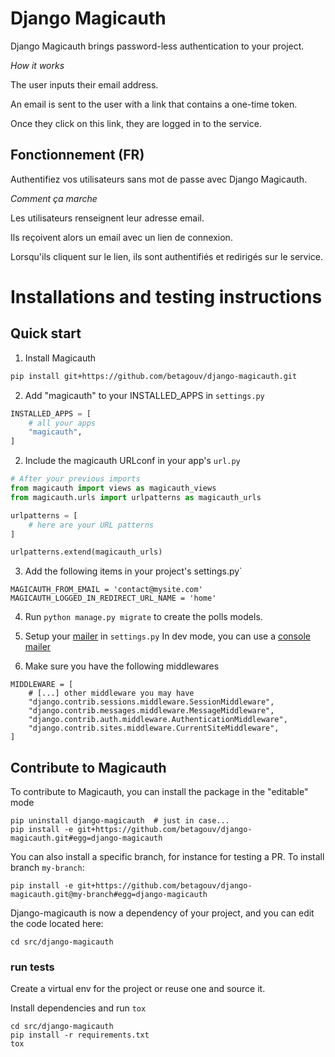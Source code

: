 # Django Magicauth

Django Magicauth brings password-less authentication to your project.

*How it works*

The user inputs their email address.

An email is sent to the user with a link that contains a one-time token.

Once they click on this link, they are logged in to the service.


## Fonctionnement (FR)

Authentifiez vos utilisateurs sans mot de passe avec Django Magicauth.

*Comment ça marche*

Les utilisateurs renseignent leur adresse email.

Ils reçoivent alors un email avec un lien de connexion.

Lorsqu'ils cliquent sur le lien, ils sont authentifiés et redirigés sur le service.


# Installations and testing instructions

## Quick start

1. Install Magicauth
```sh
pip install git+https://github.com/betagouv/django-magicauth.git
```

2. Add "magicauth" to your INSTALLED_APPS in `settings.py`
```python
INSTALLED_APPS = [
    # all your apps
    "magicauth",
]
```

2. Include the magicauth URLconf in your app's `url.py`
```python
# After your previous imports
from magicauth import views as magicauth_views
from magicauth.urls import urlpatterns as magicauth_urls

urlpatterns = [
    # here are your URL patterns
]

urlpatterns.extend(magicauth_urls)
```

3. Add the following items in your project's settings.py`

```
MAGICAUTH_FROM_EMAIL = 'contact@mysite.com'
MAGICAUTH_LOGGED_IN_REDIRECT_URL_NAME = 'home'
```

4. Run `python manage.py migrate` to create the polls models.

5. Setup your [mailer](https://docs.djangoproject.com/en/2.2/topics/email/#console-backend) in `settings.py`
In dev mode, you can use a [console mailer](https://docs.djangoproject.com/en/2.2/topics/email/#console-backend)

6. Make sure you have the following middlewares
```
MIDDLEWARE = [
    # [...] other middleware you may have
    "django.contrib.sessions.middleware.SessionMiddleware",
    "django.contrib.messages.middleware.MessageMiddleware",
    "django.contrib.auth.middleware.AuthenticationMiddleware",
    "django.contrib.sites.middleware.CurrentSiteMiddleware",
]
```

## Contribute to Magicauth

To contribute to Magicauth, you can install the package in the "editable" mode

```
pip uninstall django-magicauth  # just in case...
pip install -e git+https://github.com/betagouv/django-magicauth.git#egg=django-magicauth
```

You can also install a specific branch, for instance for testing a PR. To install branch `my-branch`:

```
pip install -e git+https://github.com/betagouv/django-magicauth.git@my-branch#egg=django-magicauth
```

Django-magicauth is now a dependency of your project, and you can edit the code located here:

```
cd src/django-magicauth
```

### run tests

Create a virtual env for the project or reuse one and source it.

Install dependencies and run `tox`

```
cd src/django-magicauth
pip install -r requirements.txt
tox
```
